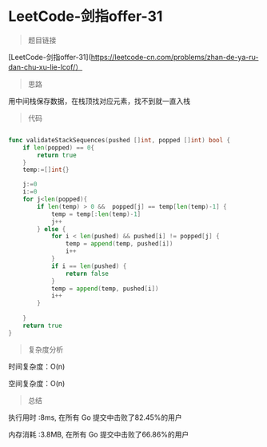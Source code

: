 # LeetCode-剑指offer-31

>题目链接

[LeetCode-剑指offer-31](https://leetcode-cn.com/problems/zhan-de-ya-ru-dan-chu-xu-lie-lcof/）

> 思路

用中间栈保存数据，在栈顶找对应元素，找不到就一直入栈

>代码

```go

func validateStackSequences(pushed []int, popped []int) bool {
    if len(popped) == 0{
        return true
    }
    temp:=[]int{}

    j:=0
    i:=0
    for j<len(popped){
        if len(temp) > 0 &&  popped[j] == temp[len(temp)-1] {
            temp = temp[:len(temp)-1]
            j++
        } else {
            for i < len(pushed) && pushed[i] != popped[j] {
                temp = append(temp, pushed[i])
                i++
            }  
            if i == len(pushed) {
                return false
            }   
            temp = append(temp, pushed[i])
            i++     
        }
       
    }
    return true
}   


```

>复杂度分析

时间复杂度：O(n)

空间复杂度：O(n)

>总结

执行用时 :8ms, 在所有 Go 提交中击败了82.45%的用户

内存消耗 :3.8MB, 在所有 Go 提交中击败了66.86%的用户
